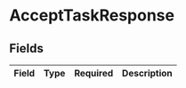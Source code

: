 # AcceptTaskResponse


## Fields

| Field       | Type        | Required    | Description |
| ----------- | ----------- | ----------- | ----------- |